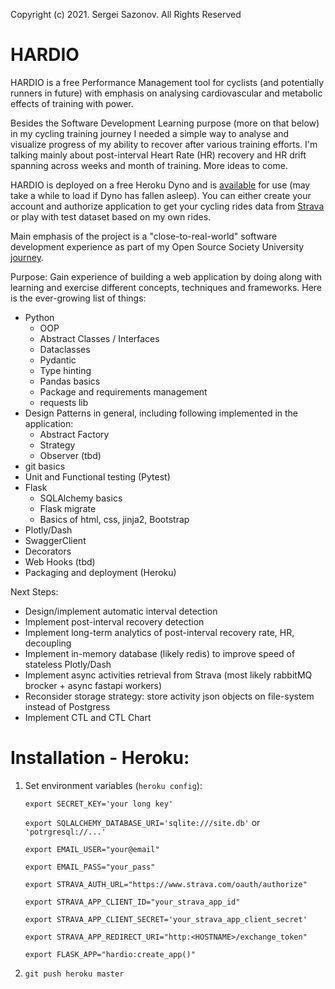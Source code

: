 Copyright (c) 2021. Sergei Sazonov. All Rights Reserved

# HARDIO

HARDIO is a free Performance Management tool for cyclists (and potentially runners in future) with emphasis on analysing cardiovascular 
and metabolic effects of training with power.

Besides the Software Development Learning purpose (more on that below) in my cycling training journey I needed a simple 
way to analyse and visualize progress of my ability to recover after various training efforts.
I'm talking mainly about post-interval Heart Rate (HR) recovery and HR drift spanning across weeks 
and month of training. More ideas to come.  


HARDIO is deployed on a free Heroku Dyno and is [available](https://hardio.herokuapp.com/) for use (may take a while to load if Dyno has fallen asleep). You can either create your account and authorize application to get your cycling rides data from [Strava](http://strava.com) or 
play with test dataset based on my own rides. 

Main emphasis of the project is a "close-to-real-world" software development experience as part of my Open Source Society University [journey](https://github.com/Zepp333333/OSSU "Sergei's OSSU Journey").

Purpose: Gain experience of building a web application by doing along with learning and exercise 
different concepts, techniques and  frameworks. Here is the ever-growing list of things:
- Python
   - OOP
   - Abstract Classes / Interfaces
   - Dataclasses
   - Pydantic
   - Type hinting
   - Pandas basics
   - Package and requirements management
   - requests lib
- Design Patterns in general, including following implemented in the application:
   - Abstract Factory
   - Strategy 
   - Observer (tbd)
- git basics
- Unit and Functional testing (Pytest)
- Flask
   - SQLAlchemy basics
   - Flask migrate
   - Basics of html, css, jinja2, Bootstrap
- Plotly/Dash
- SwaggerClient
- Decorators
- Web Hooks (tbd)
- Packaging and deployment (Heroku)



Next Steps:

- Design/implement automatic interval detection 
- Implement post-interval recovery detection
- Implement long-term analytics of post-interval recovery rate, HR, decoupling
- Implement in-memory database (likely redis) to improve speed of stateless Plotly/Dash 
- Implement async activities retrieval from Strava (most likely rabbitMQ brocker + async fastapi workers)
- Reconsider storage strategy: store activity json objects on file-system instead of Postgress
- Implement CTL and CTL Chart

# Installation - Heroku:
1. Set environment variables (`heroku config`):

    `export SECRET_KEY='your long key'`
    
    `export SQLALCHEMY_DATABASE_URI='sqlite:///site.db'` or `'potrgresql://...'`
    
    `export EMAIL_USER="your@email"`
    
    `export EMAIL_PASS="your_pass" `
    
    `export STRAVA_AUTH_URL="https://www.strava.com/oauth/authorize"`
    
    `export STRAVA_APP_CLIENT_ID="your_strava_app_id"`
    
    `export STRAVA_APP_CLIENT_SECRET='your_strava_app_client_secret'`
    
    `export STRAVA_APP_REDIRECT_URI="http:<HOSTNAME>/exchange_token"`
    
    `export FLASK_APP="hardio:create_app()"`


2. `git push heroku master`

